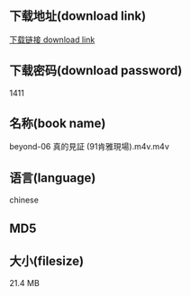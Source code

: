 ## 下载地址(download link)
[下载链接 download link](https://voluble-croquembouche-d321dc.netlify.app/?s=beyond-06+%E7%9C%9F%E7%9A%84%E8%A6%8B%E8%A8%BC+%2891%E8%82%AF%E9%9B%85%E7%8F%BE%E5%A0%B4%29.m4v)

## 下载密码(download password)
1411

## 名称(book name)
beyond-06 真的見証 (91肯雅現場).m4v.m4v

## 语言(language)
chinese

## MD5


## 大小(filesize)
21.4 MB
